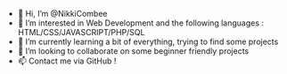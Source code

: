 - 👋 Hi, I’m @NikkiCombee
- 👀 I’m interested in Web Development and the following languages : HTML/CSS/JAVASCRIPT/PHP/SQL
- 🌱 I’m currently learning a bit of everything, trying to find some projects
- 💞️ I’m looking to collaborate on some beginner friendly projects
- 📫 Contact me via GitHub ! 

<!---
NikkiCombee/NikkiCombee is a ✨ special ✨ repository because its `README.md` (this file) appears on your GitHub profile.
You can click the Preview link to take a look at your changes.
--->
